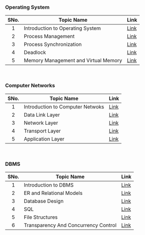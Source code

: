
<br/>

### Operating System

| SNo. | Topic Name                           | Link |
|:----:|--------------------------------------|------|
| 1    | Introduction to Operating System     | [Link](./Resources/OS/OS1.html) |
| 2    | Process Management                   | [Link](./Resources/OS/OS2.html) |
| 3    | Process Synchronization              | [Link](./Resources/OS/OS3.html) |
| 4    | Deadlock                             | [Link](./Resources/OS/OS4.html) |
| 5    | Memory Management and Virtual Memory | [Link](./Resources/OS/OS5.html) |

<br/>

### Computer Networks

| SNo. | Topic Name                           | Link |
|:----:|--------------------------------------|------|
| 1    | Introduction to Computer Netwoks     | [Link](./Resources/CN/1.html) |
| 2    | Data Link Layer                      | [Link](./Resources/CN/2.html) |
| 3    | Network Layer                        | [Link](./Resources/CN/3.html) |
| 4    | Transport Layer                      | [Link](./Resources/CN/4.html) |
| 5    | Application Layer                    | [Link](./Resources/CN/5.html) |


<br/>

### DBMS

| SNo. | Topic Name                           | Link |
|:----:|--------------------------------------|------|
| 1    | Introduction to DBMS                 | [Link](./Resources/DB/1.html) |
| 2    | ER and Relational Models             | [Link](./Resources/DB/2.html) |
| 3    | Database Design                      | [Link](./Resources/DB/3.html) |
| 4    | SQL                                  | [Link](./Resources/DB/4.html) |
| 5    | File Structures                      | [Link](./Resources/DB/5.html) |
| 6    | Transparency And Concurrency Control | [Link](./Resources/DB/5.html) |


